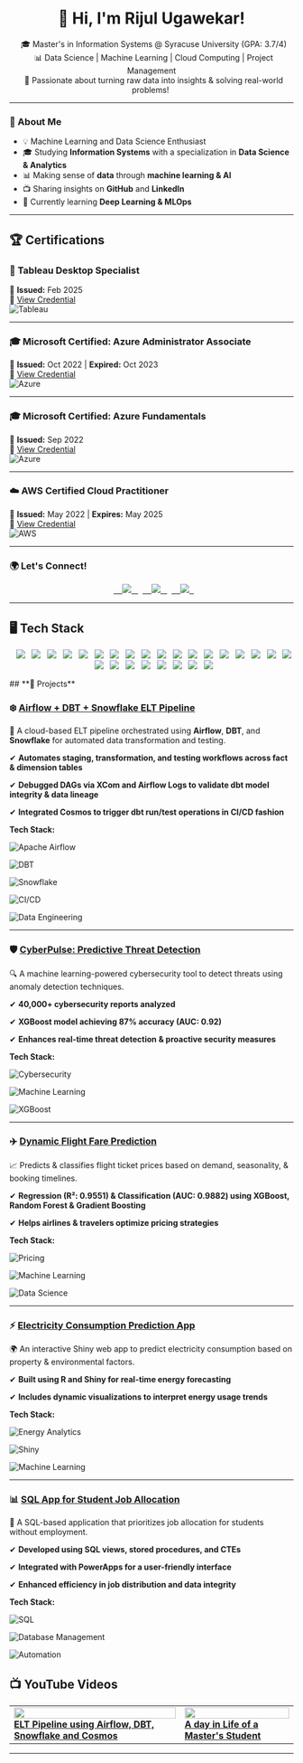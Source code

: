 <h1 align="center"> 👋 Hi, I'm Rijul Ugawekar! </h1>

<p align="center">
  🎓 Master's in Information Systems @ Syracuse University (GPA: 3.7/4) <br>
  📊 Data Science | Machine Learning | Cloud Computing | Project Management <br>
  📌 Passionate about turning raw data into insights & solving real-world problems! 
</p>

---

### 🚀 About Me  
- 💡 Machine Learning and Data Science Enthusiast  
- 🎓 Studying **Information Systems** with a specialization in **Data Science & Analytics**  
- 📊 Making sense of **data** through **machine learning & AI**  
- 📺 Sharing insights on **GitHub** and **LinkedIn**  
- 🌱 Currently learning **Deep Learning & MLOps**  

---

## **🏆 Certifications**  

### 📜 Tableau Desktop Specialist  
📅 **Issued:** Feb 2025    
🔗 [View Credential](#)    
![Tableau](https://img.shields.io/badge/Tableau-E97627?style=for-the-badge&logo=tableau&logoColor=white)  

---

### 🎓 Microsoft Certified: Azure Administrator Associate  
📅 **Issued:** Oct 2022 | **Expired:** Oct 2023    
🔗 [View Credential](#)    
![Azure](https://img.shields.io/badge/Azure%20Administrator-0078D4?style=for-the-badge&logo=microsoft-azure&logoColor=white)  

---

### 🎓 Microsoft Certified: Azure Fundamentals  
📅 **Issued:** Sep 2022    
🔗 [View Credential](#)    
![Azure](https://img.shields.io/badge/Azure%20Fundamentals-0078D4?style=for-the-badge&logo=microsoft-azure&logoColor=white)  

---

### ☁️ AWS Certified Cloud Practitioner  
📅 **Issued:** May 2022 | **Expires:** May 2025    
🔗 [View Credential](#)    
![AWS](https://img.shields.io/badge/AWS%20Cloud%20Practitioner-232F3E?style=for-the-badge&logo=amazon-aws&logoColor=white)  

---

### 🌍 Let's Connect!  

<p align="center">
  <a href="https://www.linkedin.com/in/rijul-ugawekar/">
    <img src="https://img.shields.io/badge/LinkedIn-blue?style=for-the-badge&logo=linkedin&logoColor=white"/>
  </a>
  <a href="mailto:rnugawek@syr.edu">
    <img src="https://img.shields.io/badge/Email-D14836?style=for-the-badge&logo=gmail&logoColor=white"/>
  </a>
  <a href="https://github.com/techwthjul">
    <img src="https://img.shields.io/badge/GitHub-181717?style=for-the-badge&logo=github&logoColor=white"/>
  </a>
</p>

---

## **🖥️ Tech Stack**

<p align="center">
  <img src="https://img.shields.io/badge/Python-3776AB?style=for-the-badge&logo=python&logoColor=white"/>
  <img src="https://img.shields.io/badge/SQL-4479A1?style=for-the-badge&logo=postgresql&logoColor=white"/>
  <img src="https://img.shields.io/badge/R-276DC3?style=for-the-badge&logo=r&logoColor=white"/>
  <img src="https://img.shields.io/badge/Scala-DC322F?style=for-the-badge&logo=scala&logoColor=white"/>
  <img src="https://img.shields.io/badge/TensorFlow-FF6F00?style=for-the-badge&logo=tensorflow&logoColor=white"/>
  <img src="https://img.shields.io/badge/PyTorch-EE4C2C?style=for-the-badge&logo=pytorch&logoColor=white"/>
  <img src="https://img.shields.io/badge/XGBoost-FF8000?style=for-the-badge&logo=xgboost&logoColor=white"/>
  <img src="https://img.shields.io/badge/Sci--kit%20Learn-F7931E?style=for-the-badge&logo=scikitlearn&logoColor=white"/>
  <img src="https://img.shields.io/badge/Tableau-E97627?style=for-the-badge&logo=tableau&logoColor=white"/>
  <img src="https://img.shields.io/badge/Power%20BI-F2C811?style=for-the-badge&logo=powerbi&logoColor=white"/>
  <img src="https://img.shields.io/badge/Google%20Analytics-E37400?style=for-the-badge&logo=google-analytics&logoColor=white"/>
  <img src="https://img.shields.io/badge/AWS-232F3E?style=for-the-badge&logo=amazon-aws&logoColor=white"/>
  <img src="https://img.shields.io/badge/Azure-0078D4?style=for-the-badge&logo=microsoft-azure&logoColor=white"/>
  <img src="https://img.shields.io/badge/Kubernetes-326CE5?style=for-the-badge&logo=kubernetes&logoColor=white"/>
  <img src="https://img.shields.io/badge/Terraform-7B42BC?style=for-the-badge&logo=terraform&logoColor=white"/>
  <img src="https://img.shields.io/badge/Ansible-EE0000?style=for-the-badge&logo=ansible&logoColor=white"/>
  <img src="https://img.shields.io/badge/Docker-2496ED?style=for-the-badge&logo=docker&logoColor=white"/>
  <img src="https://img.shields.io/badge/Jenkins-D24939?style=for-the-badge&logo=jenkins&logoColor=white"/>
  <img src="https://img.shields.io/badge/SQL%20Server-CC2927?style=for-the-badge&logo=microsoft-sql-server&logoColor=white"/>
  <img src="https://img.shields.io/badge/Hadoop-66CCFF?style=for-the-badge&logo=apache-hadoop&logoColor=white"/>
  <img src="https://img.shields.io/badge/Microsoft%20Access-A4373A?style=for-the-badge&logo=microsoft-access&logoColor=white"/>
  <img src="https://img.shields.io/badge/NoSQL-FF9900?style=for-the-badge&logo=mongodb&logoColor=white"/>
  <img src="https://img.shields.io/badge/Git-F05032?style=for-the-badge&logo=git&logoColor=white"/>
  <img src="https://img.shields.io/badge/GitHub-181717?style=for-the-badge&logo=github&logoColor=white"/>
  <img src="https://img.shields.io/badge/AWS%20CodePipeline-FF9900?style=for-the-badge&logo=amazon-aws&logoColor=white"/>
  <img src="https://img.shields.io/badge/CloudFormation-FF4F8B?style=for-the-badge&logo=amazon-aws&logoColor=white"/>
</p>
## **📂 Projects**  



### ❄️ [Airflow + DBT + Snowflake ELT Pipeline](https://github.com/techwthjul/airflow-dbt-snowflake-pipeline)

🔁 A cloud-based ELT pipeline orchestrated using **Airflow**, **DBT**, and **Snowflake** for automated data transformation and testing.  

✔ **Automates staging, transformation, and testing workflows across fact & dimension tables**  

✔ **Debugged DAGs via XCom and Airflow Logs to validate dbt model integrity & data lineage**  

✔ **Integrated Cosmos to trigger dbt run/test operations in CI/CD fashion**  



**Tech Stack:**  

![Apache Airflow](https://img.shields.io/badge/Airflow-017CEE?style=for-the-badge&logo=apache-airflow&logoColor=white)

![DBT](https://img.shields.io/badge/DBT-FF694B?style=for-the-badge&logo=dbt&logoColor=white)

![Snowflake](https://img.shields.io/badge/Snowflake-29B5E8?style=for-the-badge&logo=snowflake&logoColor=white)

![CI/CD](https://img.shields.io/badge/CI/CD-000000?style=for-the-badge&logo=githubactions&logoColor=white)

![Data Engineering](https://img.shields.io/badge/Data%20Engineering-228B22?style=for-the-badge&logo=data&logoColor=white)



---



### 🛡️ [CyberPulse: Predictive Threat Detection](https://github.com/techwthjul/ML-CyberPulse-ThreatDetection)

🔍 A machine learning-powered cybersecurity tool to detect threats using anomaly detection techniques.  

✔ **40,000+ cybersecurity reports analyzed**  

✔ **XGBoost model achieving 87% accuracy (AUC: 0.92)**  

✔ **Enhances real-time threat detection & proactive security measures**  



**Tech Stack:**  

![Cybersecurity](https://img.shields.io/badge/Cybersecurity-008000?style=for-the-badge&logo=databricks&logoColor=white) 

![Machine Learning](https://img.shields.io/badge/Machine%20Learning-FFA500?style=for-the-badge&logo=python&logoColor=white) 

![XGBoost](https://img.shields.io/badge/XGBoost-FF8000?style=for-the-badge&logo=xgboost&logoColor=white)  



---



### ✈️ [Dynamic Flight Fare Prediction](https://github.com/techwthjul/Dynamic_Pricing_ML-Project)

📈 Predicts & classifies flight ticket prices based on demand, seasonality, & booking timelines.  

✔ **Regression (R²: 0.9551) & Classification (AUC: 0.9882) using XGBoost, Random Forest & Gradient Boosting**  

✔ **Helps airlines & travelers optimize pricing strategies**  



**Tech Stack:**  

![Pricing](https://img.shields.io/badge/Dynamic%20Pricing-800080?style=for-the-badge&logo=google-analytics&logoColor=white) 

![Machine Learning](https://img.shields.io/badge/Machine%20Learning-FFA500?style=for-the-badge&logo=python&logoColor=white) 

![Data Science](https://img.shields.io/badge/Data%20Science-0000FF?style=for-the-badge&logo=anaconda&logoColor=white)  



---



### ⚡ [Electricity Consumption Prediction App](https://github.com/techwthjul/Electricity-Consumption-Prediction-App-Using-Shiny-and-R-Programming-)

🌍 An interactive Shiny web app to predict electricity consumption based on property & environmental factors.  

✔ **Built using R and Shiny for real-time energy forecasting**  

✔ **Includes dynamic visualizations to interpret energy usage trends**  



**Tech Stack:**  

![Energy Analytics](https://img.shields.io/badge/Energy%20Analytics-008000?style=for-the-badge&logo=google-analytics&logoColor=white) 

![Shiny](https://img.shields.io/badge/Shiny-0000FF?style=for-the-badge&logo=r&logoColor=white) 

![Machine Learning](https://img.shields.io/badge/Machine%20Learning-FFA500?style=for-the-badge&logo=python&logoColor=white)  



---



### 📊 [SQL App for Student Job Allocation](https://github.com/techwthjul/Student_Employment_App_SQL)

💼 A SQL-based application that prioritizes job allocation for students without employment.  

✔ **Developed using SQL views, stored procedures, and CTEs**  

✔ **Integrated with PowerApps for a user-friendly interface**  

✔ **Enhanced efficiency in job distribution and data integrity**  



**Tech Stack:**  

![SQL](https://img.shields.io/badge/SQL-4479A1?style=for-the-badge&logo=postgresql&logoColor=white) 

![Database Management](https://img.shields.io/badge/Database%20Management-008000?style=for-the-badge&logo=microsoft-access&logoColor=white) 

![Automation](https://img.shields.io/badge/Automation-FF0000?style=for-the-badge&logo=github-actions&logoColor=white)

## 📺 YouTube Videos

<table>
  <tr>
    <td>
      <a href="https://www.youtube.com/watch?v=0OOGlrK5_HM" target="_blank">
        <img src="https://img.youtube.com/vi/0OOGlrK5_HM/0.jpg" width="100%">
        <br><strong>ELT Pipeline using Airflow, DBT, Snowflake and Cosmos</strong>
      </a>
    </td>
    <td>
      <a href="https://www.youtube.com/watch?v=BHulUrbyDXo" target="_blank">
        <img src="https://img.youtube.com/vi/BHulUrbyDXo/0.jpg" width="100%">
        <br><strong>A day in Life of a Master's Student</strong>
      </a>
    </td>
  </tr>
</table>


---

